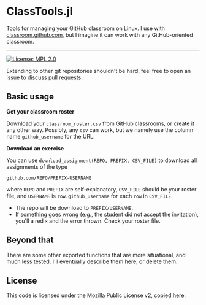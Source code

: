 # ClassTools.jl

Tools for managing your GitHub classroom on Linux.
I use with [classroom.github.com](https://classroom.github.com), but I imagine it can work with any GitHub-oriented classroom.

---
[![License: MPL 2.0](https://img.shields.io/badge/License-MPL%202.0-brightgreen.svg)](https://opensource.org/licenses/MPL-2.0)

Extending to other git repositories shouldn't be hard, feel free to open an issue to discuss pull requests.

## Basic usage

**Get your classroom roster**

Download your `classroom_roster.csv` from GitHub classrooms, or create it any other way.
Possibly, any `csv` can work, but we namely use the column name `github_username` for the URL.

**Download an exercise**

You can use `download_assignment(REPO, PREFIX, CSV_FILE)` to download all assignments of the type

    github.com/REPO/PREFIX-USERNAME

where `REPO` and `PREFIX` are self-explanatory, `CSV_FILE` should be your roster file, and `USERNAME` is `row.github_username` for each `row` in `CSV_FILE`.

- The repo will be download to `PREFIX/USERNAME`.
- If something goes wrong (e.g., the student did not accept the invitation), you'll a red `×` and the error thrown. Check your roster file.

## Beyond that

There are some other exported functions that are more situational, and much less tested.
I'll eventually describe them here, or delete them.

## License

This code is licensed under the Mozilla Public License v2, copied [here](LICENSE).